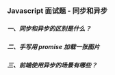 ### Javascript 面试题 - 同步和异步

##### 一、同步和异步的区别是什么？

##### 二、手写用 promise 加载一张图片

##### 三、前端使用异步的场景有哪些？
